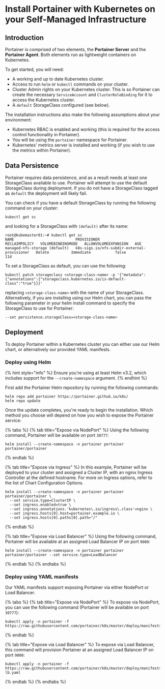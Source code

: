 # Install Portainer with Kubernetes on your Self-Managed Infrastructure

## Introduction

Portainer is comprised of two elements, the **Portainer Server** and the **Portainer Agent**. Both elements run as lightweight containers on Kubernetes.

To get started, you will need:

* A working and up to date Kubernetes cluster.
* Access to run `helm` or `kubectl` commands on your cluster.
* Cluster Admin rights on your Kubernetes cluster. This is so Portainer can create the necessary `ServiceAccount` and `ClusterRoleBinding` for it to access the Kubernetes cluster.
* A `default` StorageClass configured \(see below\).

The installation instructions also make the following assumptions about your environment:

* Kubernetes RBAC is enabled and working \(this is required for the access control functionality in Portainer\).
* You will be using the `portainer` namespace for Portainer.
* Kubernetes' metrics server is installed and working \(if you wish to use the metrics within Portainer\).

## Data Persistence

Portainer requires data persistence, and as a result needs at least one StorageClass available to use. Portainer will attempt to use the default StorageClass during deployment. If you do not have a StorageClass tagged as `default` the deployment will likely fail.

You can check if you have a default StorageClass by running the following command on your cluster:

```text
kubectl get sc
```

and looking for a StorageClass with `(default)` after its name:

```text
root@kubemaster01:~# kubectl get sc
NAME                            PROVISIONER                                   RECLAIMPOLICY   VOLUMEBINDINGMODE   ALLOWVOLUMEEXPANSION   AGE
managed-nfs-storage (default)   k8s-sigs.io/nfs-subdir-external-provisioner   Delete          Immediate           false                  11d
```

To set a StorageClass as default, you can use the following:

```text
kubectl patch storageclass <storage-class-name> -p '{"metadata": {"annotations":{"storageclass.kubernetes.io/is-default-class":"true"}}}'
```

replacing `<storage-class-name>` with the name of your StorageClass. Alternatively, if you are installing using our Helm chart, you can pass the following parameter in your helm install command to specify the StorageClass to use for Portainer:

```text
--set persistence.storageClass=<storage-class-name>
```

## Deployment

To deploy Portainer within a Kubernetes cluster you can either use our Helm chart, or alternatively our provided YAML manifests.

### Deploy using Helm

{% hint style="info" %}
Ensure you're using at least Helm v3.2, which includes support for the `--create-namespace` argument.
{% endhint %}

First add the Portainer Helm repository by running the following commands:

```text
helm repo add portainer https://portainer.github.io/k8s/
helm repo update
```

Once the update completes, you're ready to begin the installation. Which method you choose will depend on how you wish to expose the Portainer service:

{% tabs %}
{% tab title="Expose via NodePort" %}
Using the following command, Portainer will be available on port `30777`:

```text
helm install --create-namespace -n portainer portainer portainer/portainer
```
{% endtab %}

{% tab title="Expose via Ingress" %}
In this example, Portainer will be deployed to your cluster and assigned a Cluster IP, with an nginx Ingress Controller at the defined hostname. For more on Ingress options, refer to the list of Chart Configuration Options.

```text
helm install --create-namespace -n portainer portainer portainer/portainer \
  --set service.type=ClusterIP \
  --set ingress.enabled=true \
  --set ingress.annotations.'kubernetes\.io/ingress\.class'=nginx \
  --set ingress.hosts[0].host=portainer.example.io \
  --set ingress.hosts[0].paths[0].path="/"
```
{% endtab %}

{% tab title="Expose via Load Balancer" %}
Using the following command, Portainer will be available at an assigned Load Balancer IP on port `9000`:

```text
helm install --create-namespace -n portainer portainer portainer/portainer --set service.type=LoadBalancer
```
{% endtab %}
{% endtabs %}

### Deploy using YAML manifests

Our YAML manifests support exposing Portainer via either NodePort or Load Balancer.

{% tabs %}
{% tab title="Expose via NodePort" %}
To expose via NodePort, you can use the following command \(Portainer will be available on port `30777`\):

```text
kubectl apply -n portainer -f https://raw.githubusercontent.com/portainer/k8s/master/deploy/manifests/portainer/portainer.yaml
```
{% endtab %}

{% tab title="Expose via Load Balancer" %}
To expose via Load Balancer, this command will provision Portainer at an assigned Load Balancer IP on port `9000`:

```text
kubectl apply -n portainer -f https://raw.githubusercontent.com/portainer/k8s/master/deploy/manifests/portainer/portainer-lb.yaml
```
{% endtab %}
{% endtabs %}




